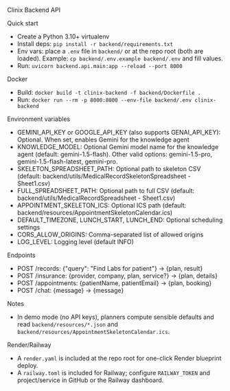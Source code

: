 Clinix Backend API

Quick start
- Create a Python 3.10+ virtualenv
- Install deps: `pip install -r backend/requirements.txt`
- Env vars: place a `.env` file in `backend/` or at the repo root (both are loaded). Example: `cp backend/.env.example backend/.env` and fill values.
- Run: `uvicorn backend.api.main:app --reload --port 8000`

Docker
- Build: `docker build -t clinix-backend -f backend/Dockerfile .`
- Run: `docker run --rm -p 8000:8000 --env-file backend/.env clinix-backend`

Environment variables
- GEMINI_API_KEY or GOOGLE_API_KEY (also supports GENAI_API_KEY): Optional. When set, enables Gemini for the knowledge agent
- KNOWLEDGE_MODEL: Optional Gemini model name for the knowledge agent (default: gemini-1.5-flash). Other valid options: gemini-1.5-pro, gemini-1.5-flash-latest, gemini-pro.
- SKELETON_SPREADSHEET_PATH: Optional path to skeleton CSV (default: backend/utils/MedicalRecordSkeletonSpreadsheet - Sheet1.csv)
- FULL_SPREADSHEET_PATH: Optional path to full CSV (default: backend/utils/MedicalRecordSpreadsheet - Sheet1.csv)
- APPOINTMENT_SKELETON_ICS: Optional ICS path (default: backend/resources/AppointmentSkeletonCalendar.ics)
- DEFAULT_TIMEZONE, LUNCH_START, LUNCH_END: Optional scheduling settings
- CORS_ALLOW_ORIGINS: Comma-separated list of allowed origins
- LOG_LEVEL: Logging level (default INFO)

Endpoints
- POST /records: {"query": "Find Labs for patient"} -> {plan, result}
- POST /insurance: {provider, company, plan, service?} -> {plan, details}
- POST /appointments: {patientName, patientEmail} -> {plan, booking}
- POST /chat: {message} -> {message}

Notes
- In demo mode (no API keys), planners compute sensible defaults and read `backend/resources/*.json` and `backend/resources/AppointmentSkeletonCalendar.ics`.

Render/Railway
- A `render.yaml` is included at the repo root for one-click Render blueprint deploy.
- A `railway.toml` is included for Railway; configure `RAILWAY_TOKEN` and project/service in GitHub or the Railway dashboard.
